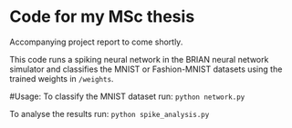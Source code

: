# Code for my MSc thesis

Accompanying project report to come shortly.

This code runs a spiking neural network in the BRIAN neural network simulator and classifies the MNIST or Fashion-MNIST datasets using the trained weights in `/weights`.

#Usage:
To classify the MNIST dataset run:
`python network.py`

To analyse the results run:
`python spike_analysis.py`
